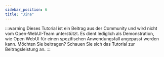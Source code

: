 ```yaml
---
sidebar_position: 6
title: "Jina"
---
```


:::warning
Dieses Tutorial ist ein Beitrag aus der Community und wird nicht vom Open-WebUI-Team unterstützt. Es dient lediglich als Demonstration, wie Open WebUI für einen spezifischen Anwendungsfall angepasst werden kann. Möchten Sie beitragen? Schauen Sie sich das Tutorial zur Beitragsleistung an.
:::

